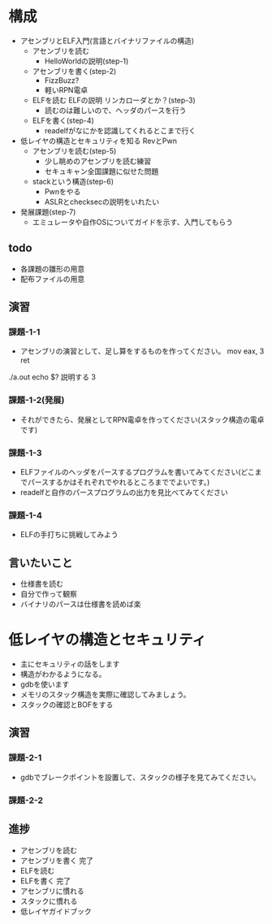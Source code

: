 # 構成
- アセンブリとELF入門(言語とバイナリファイルの構造)
  - アセンブリを読む
    - HelloWorldの説明(step-1)
  - アセンブリを書く(step-2)
    - FizzBuzz?
    - 軽いRPN電卓
  - ELFを読む ELFの説明 リンカローダとか？(step-3)
    - 読むのは難しいので、ヘッダのパースを行う
  - ELFを書く(step-4)
    - readelfがなにかを認識してくれるとこまで行く
- 低レイヤの構造とセキュリティを知る RevとPwn
  - アセンブリを読む(step-5)
    - 少し眺めのアセンブリを読む練習
    - セキュキャン全国課題に似せた問題
  - stackという構造(step-6)
    - Pwnをやる
    - ASLRとchecksecの説明をいれたい
- 発展課題(step-7)
  - エミュレータや自作OSについてガイドを示す、入門してもらう

## todo
- 各課題の雛形の用意
- 配布ファイルの用意

## 演習
### 課題-1-1
- アセンブリの演習として、足し算をするものを作ってください。
mov eax, 3
ret

./a.out
echo $? 説明する
3

### 課題-1-2(発展)
- それができたら、発展としてRPN電卓を作ってください(スタック構造の電卓です)

### 課題-1-3
- ELFファイルのヘッダをパースするプログラムを書いてみてください(どこまでパースするかはそれぞれでやれるところまででよいです。)
- readelfと自作のパースプログラムの出力を見比べてみてください

### 課題-1-4
- ELFの手打ちに挑戦してみよう

## 言いたいこと
- 仕様書を読む
- 自分で作って観察
- バイナリのパースは仕様書を読めば楽

# 低レイヤの構造とセキュリティ
- 主にセキュリティの話をします
- 構造がわかるようになる。
- gdbを使います
- メモリのスタック構造を実際に確認してみましょう。
- スタックの確認とBOFをする
## 演習
### 課題-2-1
- gdbでブレークポイントを設置して、スタックの様子を見てみてください。
### 課題-2-2


## 進捗
- アセンブリを読む
- アセンブリを書く 完了
- ELFを読む
- ELFを書く 完了
- アセンブリに慣れる
- スタックに慣れる
- 低レイヤガイドブック
